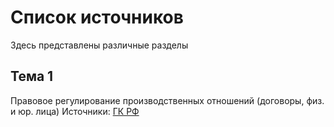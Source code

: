 # Список источников
Здесь представлены различные разделы
## Тема 1
Правовое регулирование производственных отношений
(договоры, физ. и юр. лица)
Источники: [ГК РФ](../files/garant_grajdansky_kodeks_rf.pdf)
